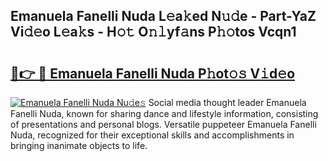 ## Emanuela Fanelli Nuda L𝚎a𝚔ed N𝚞𝚍e - Part-YaZ Vi𝚍𝚎o L𝚎a𝚔s - H𝚘𝚝 O𝚗𝚕yf𝚊ns P𝚑𝚘tos Vcqn1

# <h2><a href="http://kf3c0fd.oniu.top/?m=Emanuela+Fanelli+Nuda">🔗👉 🔴 Emanuela Fanelli Nuda P𝚑ot𝚘𝚜 V𝚒d𝚎o</a></h2>

[![Emanuela Fanelli Nuda Nu𝚍e𝚜](https://i.imgur.com/0qMVB7G.gif)](http://kf3c0fd.oniu.top/?m=Emanuela+Fanelli+Nuda)
Social media thought leader Emanuela Fanelli Nuda, known for sharing dance and lifestyle information, consisting of presentations and personal blogs. Versatile puppeteer Emanuela Fanelli Nuda, recognized for their exceptional skills and accomplishments in bringing inanimate objects to life.  
